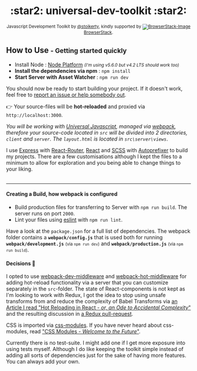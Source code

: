 <h1 align="center">:star2: universal-dev-toolkit :star2:</h1>
<p align="center"><sub>Javascript Development Toolkit by <a href="https://twitter.com/stoikerty">@stoikerty</a>, kindly supported by <a href="https://raw.githubusercontent.com/stoikerty/universal-dev-toolkit/master/browserstack-logo.png" target="_blank"><img src="https://raw.githubusercontent.com/stoikerty/universal-dev-toolkit/master/browserstack-logo.png" alt="BrowserStack-Image" style="max-width:100%;"></a> <a href="https://www.browserstack.com">BrowserStack</a>.</sub></p>

## How to Use <small>- Getting started quickly</small>
- Install Node : [Node Platform](https://nodejs.org/) <small>*(I'm using v5.6.0 but v4.2 LTS should work too)*</small><br>
- **Install the dependencies via npm** : `npm install`<br>
- **Start Server with Asset Watcher** : `npm run dev`<br>

You should now be ready to start building your project. If it doesn't work, feel free to [report an issue or help somebody out](https://github.com/stoikerty/universal-dev-toolkit/issues).

:point_right:  Your source-files will be **hot-reloaded** and proxied via `http://localhost:3000`.

*You will be working with [Universal Javascript](https://medium.com/@mjackson/universal-javascript-4761051b7ae9#.llvvuk4l5), managed via [webpack](https://webpack.github.io/), therefore your source-code located in `src` will be divided into 2 directories, `client` and `server`. The `layout.html` is located in `src\server\views`*.

I use [Express](http://expressjs.com/) with [React-Router](https://github.com/reactjs/react-router), [React](https://facebook.github.io/react/) and [SCSS](http://sass-lang.com/) with [Autoprefixer](https://github.com/postcss/autoprefixer) to build my projects. There are a few customisations although I kept the files to a minimum to allow for exploration and you being able to change things to your liking.
<br><br>

---

#### Creating a Build, how webpack is configured
- Build production files for transferring to Server with `npm run build`. The server runs on port `2000`.
- Lint your files using [eslint](http://eslint.org/) with `npm run lint`.

Have a look at the `package.json` for a full list of dependencies. The webpack folder contains a **`webpack/config.js`** that is used both for running **`webpack/development.js`** <small>(via `npm run dev`)</small> and **`webpack/production.js`** <small>(via `npm run build`)</small>.

#### Decisions :foggy:

I opted to use [webpack-dev-middleware](https://github.com/webpack/webpack-dev-middleware) and [webpack-hot-middleware](https://github.com/glenjamin/webpack-hot-middleware) for adding hot-reload functionality via a server that you can customize separately in the `src`-folder. The state of React-components is not kept as I'm looking to work with Redux, I got the idea to stop using unsafe transforms from and reduce the complexity of Babel Transforms via [an Article I read "Hot Reloading in React - *or, an Ode to Accidental Complexity*"](https://medium.com/@dan_abramov/hot-reloading-in-react-1140438583bf#.3mce9tv45) and the resulting discussion in [a Redux pull-request](https://github.com/reactjs/redux/pull/1455).

CSS is imported via [css-modules](https://github.com/css-modules/css-modules). If you have never heard about css-modules, read ["CSS Modules - *Welcome to the Future*"](http://glenmaddern.com/articles/css-modules).

Currently there is no test-suite. I might add one if I get more exposure into using tests myself. Although I do like keeping the toolkit simple instead of adding all sorts of dependencies just for the sake of having more features. You can always add your own.
